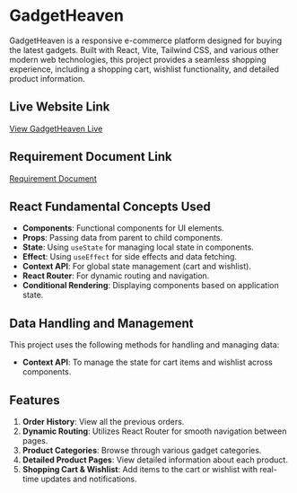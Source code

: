 # GadgetHeaven

GadgetHeaven is a responsive e-commerce platform designed for buying the latest gadgets. Built with React, Vite, Tailwind CSS, and various other modern web technologies, this project provides a seamless shopping experience, including a shopping cart, wishlist functionality, and detailed product information.

## Live Website Link

[View GadgetHeaven Live](https://your-live-website-link.com)

## Requirement Document Link

[Requirement Document](./Batch-10_Assignment-08-.pdf)

## React Fundamental Concepts Used

- **Components**: Functional components for UI elements.
- **Props**: Passing data from parent to child components.
- **State**: Using `useState` for managing local state in components.
- **Effect**: Using `useEffect` for side effects and data fetching.
- **Context API**: For global state management (cart and wishlist).
- **React Router**: For dynamic routing and navigation.
- **Conditional Rendering**: Displaying components based on application state.

## Data Handling and Management

This project uses the following methods for handling and managing data:

- **Context API**: To manage the state for cart items and wishlist across components.

## Features

1. **Order History**: View all the previous orders.
2. **Dynamic Routing**: Utilizes React Router for smooth navigation between pages.
3. **Product Categories**: Browse through various gadget categories.
4. **Detailed Product Pages**: View detailed information about each product.
5. **Shopping Cart & Wishlist**: Add items to the cart or wishlist with real-time updates and notifications.
